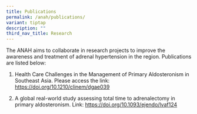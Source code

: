 ```yaml
---
title: Publications
permalink: /anah/publications/
variant: tiptap
description: ""
third_nav_title: Research
---
```

<p>The ANAH aims to collaborate in research projects to improve the awareness
and treatment of adrenal hypertension in the region. Publications are listed
below:</p>
<ol data-tight="true" class="tight">
<li>
<p>Health Care Challenges in the Management of Primary Aldosteronism in Southeast
Asia. Please access the link: <a href="https://doi.org/10.1210/clinem/dgae039" rel="noopener noreferrer nofollow" target="_blank">https://doi.org/10.1210/clinem/dgae039</a>
</p>
</li>
<li>
<p>A global real-world study assessing total time to adrenalectomy in primary
aldosteronism. Link: <a href="https://doi.org/10.1093/ejendo/lvaf124" rel="noopener noreferrer nofollow" target="_blank">https://doi.org/10.1093/ejendo/lvaf124</a>
</p>
</li>
</ol>
<p></p>